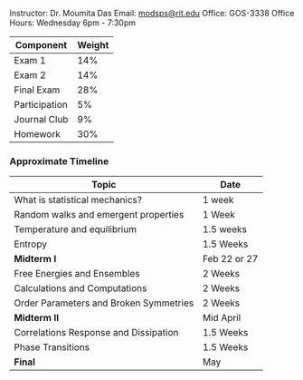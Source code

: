 Instructor: Dr. Moumita Das
Email: modsps@rit.edu
Office: GOS-3338
Office Hours: Wednesday 6pm - 7:30pm

| Component | Weight |
| ---- | ---- |
| Exam 1 | 14% |
| Exam 2 | 14% |
| Final Exam | 28% |
| Participation | 5% |
| Journal Club | 9% |
| Homework | 30% |
### Approximate Timeline
Topic | Date
---|-
What is statistical mechanics? | 1 week  
Random walks and emergent properties | 1 Week  
Temperature and equilibrium | 1.5 weeks  
Entropy | 1.5 Weeks  
**Midterm I** | Feb 22 or 27  
Free Energies and Ensembles | 2 Weeks  
Calculations and Computations | 2 Weeks  
Order Parameters and Broken Symmetries | 2 Weeks  
**Midterm II** | Mid April  
Correlations Response and Dissipation | 1.5 Weeks  
Phase Transitions | 1.5 Weeks 
**Final** | May